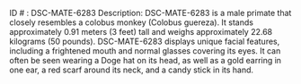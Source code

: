 ID # : DSC-MATE-6283
Description: DSC-MATE-6283 is a male primate that closely resembles a colobus monkey (Colobus guereza). It stands approximately 0.91 meters (3 feet) tall and weighs approximately 22.68 kilograms (50 pounds). DSC-MATE-6283 displays unique facial features, including a frightened mouth and normal glasses covering its eyes. It can often be seen wearing a Doge hat on its head, as well as a gold earring in one ear, a red scarf around its neck, and a candy stick in its hand.